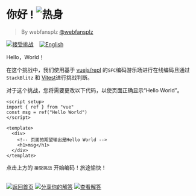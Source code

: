 <!--info-header-start--><h1>你好 ! <img src="https://img.shields.io/badge/-%E7%83%AD%E8%BA%AB-teal" alt="热身"/> </h1><blockquote><p>By webfansplz <a href="https://github.com/webfansplz" target="_blank">@webfansplz</a></p></blockquote><p><a href="https://sfc.vuejs.org/#eNpdkTFvgzAQhf/KyUtAokZdIxK1nTp26+KFwiW1CrZlHyRSxH/vGROCMgC27n3Hu3c38e6cHAcUe1GFxmtHEJAGd1RG9856ght4PMEEJ297UIK1SijTWBMI+nCGQ6xnSnxi11n4tr5rlciVqcrUjzvxhbB3XU3IN4Cq1eN84OPv65G7VCV/51KZalW5IUQhtGnxKgkDSQpsdjXX28HQw94b+2M00MtAugvR6iptMTr6wQI0FYBXh82GHHXEIrAi80jzRHeRLJe8Fp0h9Ke6wY30y1sX4BaH4cH2EMhrc1ZmisDdwj2vJa4CshwOx0Rp4qpH1voANew2we6epABpDxdfO4eedzHHkT168yIesrSubFHLsYc6wGD+jL2YeHwaIpcMJD6FtZKEV8ryXJL9wIxF818mfsdHTP/sJM2/" target="_blank"><img src="https://img.shields.io/badge/-%E6%8E%A5%E5%8F%97%E6%8C%91%E6%88%98-213547?logo=vue.js&logoColor=42b883" alt="接受挑战"/></a> &nbsp;&nbsp;&nbsp;<a href="./README.md" target="_blank"><img src="https://img.shields.io/badge/-English-gray" alt="English"/></a> </p><!--info-header-end-->

Hello，World！

在这个挑战中，我们使用基于 [vuejs/repl](https://github.com/vuejs/repl) 的`SFC`编码游乐场进行在线编码且通过`StackBlitz` 和 [Vitest](https://github.com/vitest-dev/vitest)进行挑战判断。

对于这个挑战，您将需要更改以下代码，以使页面正确显示“Hello World”。

```vue
<script setup>
import { ref } from "vue"
const msg = ref("Hello World")
</script>

<template>
  <div>
    <!-- 页面的期望输出是Hello World -->
    <h1>msg</h1>
  </div>
</template>

```


点击上方的 `接受挑战` 开始编码！旅途愉快！

<!--info-footer-start--><br><a href="../../README.zh-CN.md" target="_blank"><img src="https://img.shields.io/badge/-%E8%BF%94%E5%9B%9E%E9%A6%96%E9%A1%B5-grey" alt="返回首页"/></a> <a href="https://github.com/webfansplz/vuejs-challenges/issues/new?labels=answer,zh-CN&template=1-answer.zh-CN.md&title=1%20-%20%E4%BD%A0%E5%A5%BD%20!" target="_blank"><img src="https://img.shields.io/badge/-%E5%88%86%E4%BA%AB%E4%BD%A0%E7%9A%84%E8%A7%A3%E7%AD%94-teal" alt="分享你的解答"/></a> <a href="https://github.com/webfansplz/vuejs-challenges/issues?q=label%3A1+label%3Aanswer" target="_blank"><img src="https://img.shields.io/badge/-%E6%9F%A5%E7%9C%8B%E8%A7%A3%E7%AD%94-de5a77?logo=awesome-lists&logoColor=white" alt="查看解答"/></a> <!--info-footer-end-->

